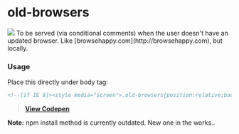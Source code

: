 # old-browsers
<img src="https://raw.githubusercontent.com/kni-labs/old-browsers/master/preview.jpg">
To be served (via conditional comments) when the user doesn't have an updated browser. Like [browsehappy.com](http://browsehappy.com), but locally.

### Usage
Place this directly under body tag:
``` html
<!--[if IE 8]><style media="screen">.old-browsers{position:relative;background:#fff;width:100%;height:100%;color:#000;font-family:sans-serif;font-size:20px;text-align:center;padding:0;margin:0}.old-browsers h2{padding:20px 0}.old-browsers p,.old-browsers ul{margin:0 auto}.old-browsers p{max-width:700px;padding-bottom:50px;line-height:1.4em}.old-browsers ul li{display:inline-block;padding:0 25px}.old-browsers ul li img{width:115px; border: 0;}.old-browsers ul li p{padding-top:15px;color:#249AE1}body{margin:0;padding:0}</style><div class="old-browsers"> <h2>Browser out of date.</h2> <p>It appears you're running on a very old web browser that we're unable to support. If you would like to view the site you'll need to update your browser. Please choose from any of the following modern browsers. Thanks!</p> <ul> <li> <a href="https://www.google.com/intl/en/chrome/browser/desktop/index.html#brand=CHMB&utm_campaign=en&utm_source=en-ha-na-us-sk&utm_medium=ha"> <img src="https://raw.githubusercontent.com/alrra/browser-logos/master/chrome/chrome_128x128.png" alt="Google Chrome"> <p>Google Chrome</p> </a> </li> <li> <a href="https://www.mozilla.org/en-US/firefox/new/"> <img src="https://raw.githubusercontent.com/alrra/browser-logos/master/firefox/firefox_128x128.png" alt="Mozilla Firefox"> <p>Mozilla Firefox</p> </a> </li> <li> <a href="https://support.apple.com/downloads/safari"> <img src="https://raw.githubusercontent.com/alrra/browser-logos/master/safari/safari_128x128.png" alt="Safari"> <p>Safari</p> </a> </li> <li> <a href="http://windows.microsoft.com/en-us/internet-explorer/download-ie"> <img src="https://raw.githubusercontent.com/alrra/browser-logos/master/internet-explorer/internet-explorer_128x128.png" alt="Internet Explorer"> <p>Internet Explorer</p> </a> </li> </ul></div><![endif]-->
```
> [**View Codepen**](http://codepen.io/dbox/pen/gaoraM)

**Note:** npm install method is currently outdated. New one in the works..

